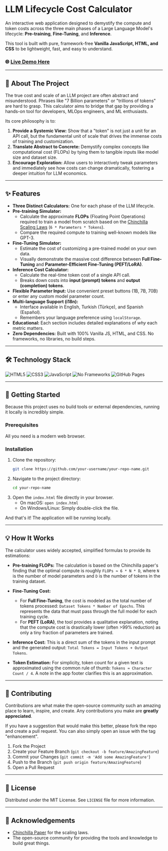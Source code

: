 # LLM Lifecycle Cost Calculator

 <!-- TODO: Replace with a real screenshot or GIF of the app -->

An interactive web application designed to demystify the compute and token costs across the three main phases of a Large Language Model's lifecycle: **Pre-training**, **Fine-Tuning**, and **Inference**.

This tool is built with pure, framework-free **Vanilla JavaScript, HTML, and CSS** to be lightweight, fast, and easy to understand.

### 🌐 **[Live Demo Here](https://your-username.github.io/your-repo-name/)**

---

## 🎯 About The Project

The true cost and scale of an LLM project are often abstract and misunderstood. Phrases like "7 Billion parameters" or "trillions of tokens" are hard to grasp. This calculator aims to bridge that gap by providing a hands-on tool for developers, MLOps engineers, and ML enthusiasts.

Its core philosophy is to:

1.  **Provide a Systemic View:** Show that a "token" is not just a unit for an API call, but the fundamental unit of scale that drives the immense costs of training and customization.
2.  **Translate Abstract to Concrete:** Demystify complex concepts like computational cost (FLOPs) by tying them to tangible inputs like model size and dataset size.
3.  **Encourage Exploration:** Allow users to interactively tweak parameters and immediately see how costs can change dramatically, fostering a deeper intuition for LLM economics.

---

## ✨ Features

-   **Three Distinct Calculators:** One for each phase of the LLM lifecycle.
-   **Pre-training Simulator:**
    -   Calculate the approximate **FLOPs** (Floating Point Operations) required to train a model from scratch based on the [Chinchilla Scaling Laws](https://arxiv.org/abs/2203.15556) (`6 * Parameters * Tokens`).
    -   Compare the required compute to training well-known models like GPT-3.
-   **Fine-Tuning Simulator:**
    -   Estimate the cost of customizing a pre-trained model on your own data.
    -   Visually demonstrate the massive cost difference between **Full Fine-Tuning** and **Parameter-Efficient Fine-Tuning (PEFT/LoRA)**.
-   **Inference Cost Calculator:**
    -   Calculate the real-time token cost of a single API call.
    -   Breaks down costs into **input (prompt) tokens** and **output (completion) tokens**.
-   **Flexible Parameter Input:** Use convenient preset buttons (1B, 7B, 70B) or enter any custom model parameter count.
-   **Multi-language Support (i18n):**
    -   Interface available in English, Turkish (Türkçe), and Spanish (Español).
    -   Remembers your language preference using `localStorage`.
-   **Educational:** Each section includes detailed explanations of *why* each metric matters.
-   **Zero Dependencies:** Built with 100% Vanilla JS, HTML, and CSS. No frameworks, no libraries, no build steps.

---

## 🛠️ Technology Stack

![HTML5](https://img.shields.io/badge/html5-%23E34F26.svg?style=for-the-badge&logo=html5&logoColor=white)
![CSS3](https://img.shields.io/badge/css3-%231572B6.svg?style=for-the-badge&logo=css3&logoColor=white)
![JavaScript](https://img.shields.io/badge/javascript-%23323330.svg?style=for-the-badge&logo=javascript&logoColor=%23F7DF1E)
![No Frameworks](https://img.shields.io/badge/framework-none-blueviolet?style=for-the-badge)
![GitHub Pages](https://img.shields.io/badge/deployed%20on-GitHub%20Pages-222222?style=for-the-badge&logo=github&logoColor=white)

---

## 🚀 Getting Started

Because this project uses no build tools or external dependencies, running it locally is incredibly simple.

### Prerequisites

All you need is a modern web browser.

### Installation

1.  Clone the repository:
    ```sh
    git clone https://github.com/your-username/your-repo-name.git
    ```
2.  Navigate to the project directory:
    ```sh
    cd your-repo-name
    ```
3.  Open the `index.html` file directly in your browser.
    -   On macOS: `open index.html`
    -   On Windows/Linux: Simply double-click the file.

And that's it! The application will be running locally.

---

## 💡 How It Works

The calculator uses widely accepted, simplified formulas to provide its estimations:

-   **Pre-training FLOPs:** The calculation is based on the Chinchilla paper's finding that the optimal compute is roughly `FLOPs ≈ 6 * N * D`, where `N` is the number of model parameters and `D` is the number of tokens in the training dataset.

-   **Fine-Tuning Cost:**
    -   For **Full Fine-Tuning**, the cost is modeled as the total number of tokens processed: `Dataset Tokens * Number of Epochs`. This represents the data that must pass through the full model for each training cycle.
    -   For **PEFT (LoRA)**, the tool provides a qualitative explanation, noting that the compute cost is drastically lower (often >99% reduction) as only a tiny fraction of parameters are trained.

-   **Inference Cost:** This is a direct sum of the tokens in the input prompt and the generated output: `Total Tokens = Input Tokens + Output Tokens`.

-   **Token Estimation:** For simplicity, token count for a given text is approximated using the common rule of thumb: `Tokens ≈ Character Count / 4`. A note in the app footer clarifies this is an approximation.

---

## 🤝 Contributing

Contributions are what make the open-source community such an amazing place to learn, inspire, and create. Any contributions you make are **greatly appreciated**.

If you have a suggestion that would make this better, please fork the repo and create a pull request. You can also simply open an issue with the tag "enhancement".

1.  Fork the Project
2.  Create your Feature Branch (`git checkout -b feature/AmazingFeature`)
3.  Commit your Changes (`git commit -m 'Add some AmazingFeature'`)
4.  Push to the Branch (`git push origin feature/AmazingFeature`)
5.  Open a Pull Request

---

## 📜 License

Distributed under the MIT License. See `LICENSE` file for more information.

---

## 🙏 Acknowledgements

-   [Chinchilla Paper](https://arxiv.org/abs/2203.15556) for the scaling laws.
-   The open-source community for providing the tools and knowledge to build great things.